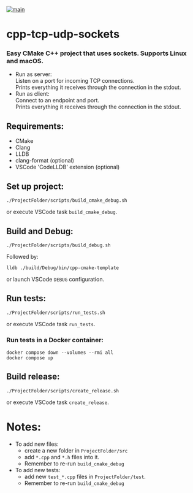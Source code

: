 [![main](https://github.com/mortinger91/cpp-tcp-udp-sockets/actions/workflows/main.yml/badge.svg?branch=master)](https://github.com/mortinger91/cpp-tcp-udp-sockets/actions/workflows/main.yml)

# cpp-tcp-udp-sockets

### Easy CMake C++ project that uses sockets. Supports Linux and macOS.   

- Run as server:  
Listen on a port for incoming TCP connections.  
Prints everything it receives through the connection in the stdout.
- Run as client:  
Connect to an endpoint and port.  
Prints everything it receives through the connection in the stdout.

Requirements:
--------------
- CMake
- Clang
- LLDB
- clang-format (optional)
- VSCode 'CodeLLDB' extension (optional)

Set up project:
--------------
    ./ProjectFolder/scripts/build_cmake_debug.sh

or execute VSCode task `build_cmake_debug`.

Build and Debug:
----------------
    ./ProjectFolder/scripts/build_debug.sh

Followed by:

    lldb ./build/Debug/bin/cpp-cmake-template

or launch VSCode `DEBUG` configuration.

Run tests:
----------
    ./ProjectFolder/scripts/run_tests.sh

or execute VSCode task `run_tests`.

### Run tests in a Docker container:

    docker compose down --volumes --rmi all
    docker compose up

Build release:
--------------
    ./ProjectFolder/scripts/create_release.sh

or execute VSCode task ```create_release```.

Notes:
=======

- To add new files: 
    - create a new folder in ```ProjectFolder/src```  
    - add ```*.cpp``` and ```*.h``` files into it.
    - Remember to re-run ```build_cmake_debug```
- To add new tests: 
    - add new ```test_*.cpp``` files in ```ProjectFolder/test```.  
    - Remember to re-run ```build_cmake_debug```

